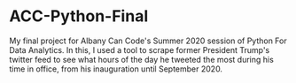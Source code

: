 # ACC-Python-Final
My final project for Albany Can Code's Summer 2020 session of Python For Data Analytics. In this, I used a tool to scrape former President Trump's twitter feed to see what hours of the day he tweeted the most during his time in office, from his inauguration until September 2020.
